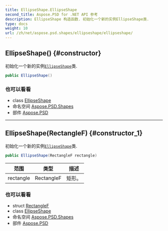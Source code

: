 ```yaml
---
title: EllipseShape.EllipseShape
second_title: Aspose.PSD for .NET API 参考
description: EllipseShape 构造函数. 初始化一个新的实例EllipseShape类.
type: docs
weight: 10
url: /zh/net/aspose.psd.shapes/ellipseshape/ellipseshape/
---
```

## EllipseShape() {#constructor}

初始化一个新的实例[`EllipseShape`](../)类.

```csharp
public EllipseShape()
```

### 也可以看看

* class [EllipseShape](../)
* 命名空间 [Aspose.PSD.Shapes](../../ellipseshape/)
* 部件 [Aspose.PSD](../../../)

---

## EllipseShape(RectangleF) {#constructor_1}

初始化一个新的实例[`EllipseShape`](../)类.

```csharp
public EllipseShape(RectangleF rectangle)
```

| 范围 | 类型 | 描述 |
| --- | --- | --- |
| rectangle | RectangleF | 矩形。 |

### 也可以看看

* struct [RectangleF](../../../aspose.psd/rectanglef/)
* class [EllipseShape](../)
* 命名空间 [Aspose.PSD.Shapes](../../ellipseshape/)
* 部件 [Aspose.PSD](../../../)


